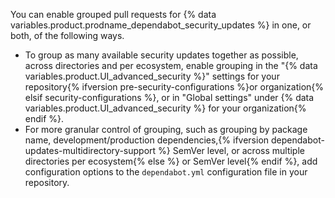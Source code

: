 You can enable grouped pull requests for {% data variables.product.prodname_dependabot_security_updates %} in one, or both, of the following ways.

* To group as many available security updates together as possible, across directories and per ecosystem, enable grouping in the "{% data variables.product.UI_advanced_security %}" settings for your repository{% ifversion pre-security-configurations %}or organization{% elsif security-configurations %}, or in "Global settings" under {% data variables.product.UI_advanced_security %} for your organization{% endif %}.
* For more granular control of grouping, such as grouping by package name, development/production dependencies,{% ifversion dependabot-updates-multidirectory-support %} SemVer level, or across multiple directories per ecosystem{% else %} or SemVer level{% endif %}, add configuration options to the `dependabot.yml` configuration file in your repository.
